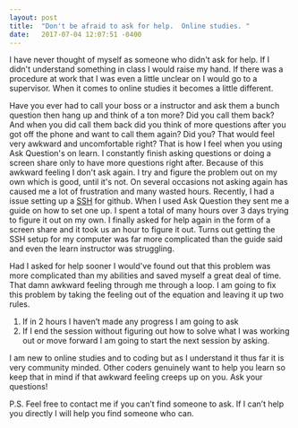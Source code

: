 ```yaml
---
layout: post
title:  "Don't be afraid to ask for help.  Online studies. "
date:   2017-07-04 12:07:51 -0400
---
```


 
I have never thought of myself as someone who didn't ask for help. If I didn't understand something in class I would raise my hand. If there was a procedure at work that I was even a little unclear on I would go to a supervisor. When it comes to online studies it becomes a little different. 
 
Have you ever had to call your boss or a instructor and ask them a bunch question then hang up and think of a ton more? Did you call them back? And when you did call them back did you think of more questions after you got off the phone and want to call them again? Did you? That would feel very  awkward  and uncomfortable right? That is how I feel when you using Ask Question's on learn. I constantly finish asking questions or doing a screen share only to have more questions right after. Because of this awkward feeling I don't ask again. I try and figure the problem out on my own which is good, until it's not. On several occasions not asking again has caused me a lot of frustration and many wasted hours. Recently, I had a issue setting up a [SSH](https://www.ssh.com/ssh/protocol/) for github. When I used Ask Question they sent me a guide on how to set one up. I spent a total of many hours over 3 days trying to figure it out on my own. I finally asked for help again in the form of a screen share and it took us an hour to figure it out. Turns out getting the SSH setup for my computer was far more complicated than the guide said and even the learn instructor was struggling. 
 
Had I asked for help sooner I would've found out that this problem was more complicated than my abilities and saved myself a great deal of time. That damn awkward feeling through me through a loop. I am going to fix this problem by  taking the feeling out of the equation and leaving it up two rules.  
 
1. If in 2 hours  I haven’t made any progress I am going to ask
2. If I end the session without figuring out how to solve what I was working out or move forward I am going to start the next session by asking.
 
I am new to online studies and to coding but as I understand it thus far it is very community minded. Other coders genuinely want to help you learn so keep that in mind if that awkward feeling creeps up on you. Ask your questions!
 
P.S.
Feel free to contact me if you can’t find someone to ask. If I can’t help you directly I will help you  find someone who can.

